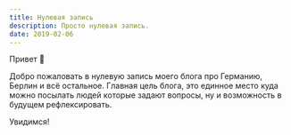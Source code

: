 ```yaml
---
title: Нулевая запись
description: Просто нулевая запись.
date: 2019-02-06
---
```


Привет 👋

Добро пожаловать в нулевую запись моего блога про Германию, Берлин и всё остальное. Главная цель блога, это единное место куда можно посылать людей которые задают вопросы, ну и возможность в будущем рефлексировать.

Увидимся!
